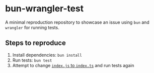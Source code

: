 # bun-wrangler-test

A minimal reproduction repository to showcase an issue using `bun` and `wrangler` for running tests.

## Steps to reproduce

1. Install dependencies: `bun install`
2. Run tests: `bun test`
3. Attempt to change [`index.js` to `index.ts`](./index.test.ts#L7) and run tests again
